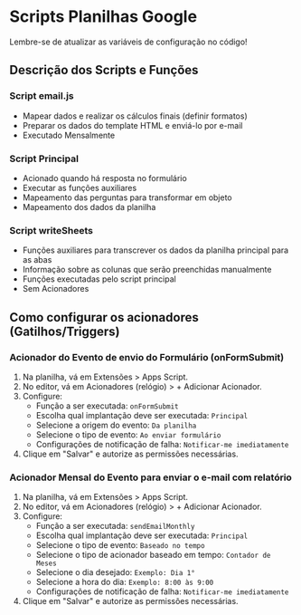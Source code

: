 # Scripts Planilhas Google
 
Lembre-se de atualizar as variáveis de configuração no código!

## Descrição dos Scripts e Funções

### Script email.js
- Mapear dados e realizar os cálculos finais (definir formatos)
- Preparar os dados do template HTML e enviá-lo por e-mail
- Executado Mensalmente

### Script Principal
- Acionado quando há resposta no formulário
- Executar as funções auxiliares
- Mapeamento das perguntas para transformar em objeto
- Mapeamento dos dados da planilha

### Script writeSheets
- Funções auxiliares para transcrever os dados da planilha principal para as abas
- Informação sobre as colunas que serão preenchidas manualmente
- Funções executadas pelo script principal
- Sem Acionadores

## Como configurar os acionadores (Gatilhos/Triggers)

### Acionador do Evento de envio do Formulário (onFormSubmit)

 1. Na planilha, vá em Extensões > Apps Script.
 2. No editor, vá em Acionadores (relógio) > + Adicionar Acionador.
 3. Configure:
    - Função a ser executada: `onFormSubmit`
    - Escolha qual implantação deve ser executada: `Principal`
    - Selecione a origem do evento: `Da planilha`
    - Selecione o tipo de evento: `Ao enviar formulário`
    - Configurações de notificação de falha: `Notificar-me imediatamente`
 4. Clique em "Salvar" e autorize as permissões necessárias.


### Acionador Mensal do Evento para enviar o e-mail com relatório

1. Na planilha, vá em Extensões > Apps Script.
 2. No editor, vá em Acionadores (relógio) > + Adicionar Acionador.
 3. Configure:
    - Função a ser executada: `sendEmailMonthly`
    - Escolha qual implantação deve ser executada: `Principal`
    - Selecione o tipo de evento: `Baseado no tempo`
    - Selecione o tipo de acionador baseado em tempo: `Contador de Meses`
    - Selecione o dia desejado: `Exemplo: Dia 1°`
    - Selecione a hora do dia: `Exemplo: 8:00 às 9:00`
    - Configurações de notificação de falha: `Notificar-me imediatamente`
 4. Clique em "Salvar" e autorize as permissões necessárias.
